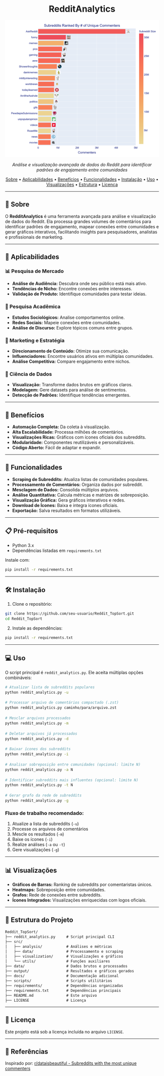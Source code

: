 # <div align="center">RedditAnalytics</div>

<div align="center">
  <img src="/data/external/redditpost.png" alt="RedditAnalytics" width="600"/>
  <p><i>Análise e visualização avançada de dados do Reddit para identificar padrões de engajamento entre comunidades</i></p>
</div>

<p align="center">
  <a href="#-sobre">Sobre</a> •
  <a href="#-aplicabilidades">Aplicabilidades</a> •
  <a href="#-benefícios">Benefícios</a> •
  <a href="#-funcionalidades">Funcionalidades</a> •
  <a href="#-instalação">Instalação</a> •
  <a href="#-uso">Uso</a> •
  <a href="#-visualizações">Visualizações</a> •
  <a href="#-estrutura">Estrutura</a> •
  <a href="#-licença">Licença</a>
</p>

---

## 📖 Sobre

O **RedditAnalytics** é uma ferramenta avançada para análise e visualização de dados do Reddit. Ela processa grandes volumes de comentários para identificar padrões de engajamento, mapear conexões entre comunidades e gerar gráficos interativos, facilitando insights para pesquisadores, analistas e profissionais de marketing.

---

## 🌟 Aplicabilidades

### 📊 Pesquisa de Mercado
- **Análise de Audiência:** Descubra onde seu público está mais ativo.
- **Tendências de Nicho:** Encontre conexões entre interesses.
- **Validação de Produto:** Identifique comunidades para testar ideias.

### 🔬 Pesquisa Acadêmica
- **Estudos Sociológicos:** Analise comportamentos online.
- **Redes Sociais:** Mapeie conexões entre comunidades.
- **Análise de Discurso:** Explore tópicos comuns entre grupos.

### 💼 Marketing e Estratégia
- **Direcionamento de Conteúdo:** Otimize sua comunicação.
- **Influenciadores:** Encontre usuários ativos em múltiplas comunidades.
- **Análise Competitiva:** Compare engajamento entre nichos.

### 🧠 Ciência de Dados
- **Visualização:** Transforme dados brutos em gráficos claros.
- **Modelagem:** Gere datasets para análise de sentimentos.
- **Detecção de Padrões:** Identifique tendências emergentes.

---

## 💎 Benefícios

- **Automação Completa:** Da coleta à visualização.
- **Alta Escalabilidade:** Processa milhões de comentários.
- **Visualizações Ricas:** Gráficos com ícones oficiais dos subreddits.
- **Modularidade:** Componentes reutilizáveis e personalizáveis.
- **Código Aberto:** Fácil de adaptar e expandir.

---

## 🚀 Funcionalidades

- **Scraping de Subreddits:** Atualiza listas de comunidades populares.
- **Processamento de Comentários:** Organiza dados por subreddit.
- **Mesclagem de Dados:** Consolida múltiplos arquivos.
- **Análise Quantitativa:** Calcula métricas e matrizes de sobreposição.
- **Visualização Gráfica:** Gera gráficos interativos e redes.
- **Download de Ícones:** Baixa e integra ícones oficiais.
- **Exportação:** Salva resultados em formatos utilizáveis.

---

## 📋 Pré-requisitos

- Python 3.x
- Dependências listadas em `requirements.txt`

Instale com:
```bash
pip install -r requirements.txt
```

---

## 🛠️ Instalação

1. Clone o repositório:
```bash
git clone https://github.com/seu-usuario/Reddit_TopSort.git
cd Reddit_TopSort
```

2. Instale as dependências:
```bash
pip install -r requirements.txt
```

---

## 💻 Uso

O script principal é `reddit_analytics.py`. Ele aceita múltiplas opções combináveis:

```bash
# Atualizar lista de subreddits populares
python reddit_analytics.py -u

# Processar arquivo de comentários compactado (.zst)
python reddit_analytics.py caminho/para/arquivo.zst

# Mesclar arquivos processados
python reddit_analytics.py -m

# Deletar arquivos já processados
python reddit_analytics.py -d

# Baixar ícones dos subreddits
python reddit_analytics.py -i

# Analisar sobreposição entre comunidades (opcional: limite N)
python reddit_analytics.py -a N

# Identificar subreddits mais influentes (opcional: limite N)
python reddit_analytics.py -t N

# Gerar grafo da rede de subreddits
python reddit_analytics.py -g
```

### Fluxo de trabalho recomendado:

1. Atualize a lista de subreddits (`-u`)
2. Processe os arquivos de comentários
3. Mescle os resultados (`-m`)
4. Baixe os ícones (`-i`)
5. Realize análises (`-a` ou `-t`)
6. Gere visualizações (`-g`)

---

## 📊 Visualizações

- **Gráficos de Barras:** Ranking de subreddits por comentaristas únicos.
- **Heatmaps:** Sobreposição entre comunidades.
- **Grafos:** Rede de conexões entre subreddits.
- **Ícones Integrados:** Visualizações enriquecidas com logos oficiais.

---

## 📁 Estrutura do Projeto

```
Reddit_TopSort/
├── reddit_analytics.py     # Script principal CLI
├── src/
│   ├── analysis/           # Análises e métricas
│   ├── data/               # Processamento e scraping
│   ├── visualization/      # Visualizações e gráficos
│   └── utils/              # Funções auxiliares
├── data/                   # Dados brutos e processados
├── output/                 # Resultados e gráficos gerados
├── docs/                   # Documentação adicional
├── scripts/                # Scripts utilitários
├── requirements/           # Dependências organizadas
├── requirements.txt        # Dependências principais
├── README.md               # Este arquivo
├── LICENSE                 # Licença
```

---

## 📝 Licença

Este projeto está sob a licença incluída no arquivo `LICENSE`.

---

## 🔗 Referências

Inspirado por: [r/dataisbeautiful - Subreddits with the most unique commenters](https://www.reddit.com/r/dataisbeautiful/comments/i2ocob/oc_subreddits_with_the_most_unique_commenters/)